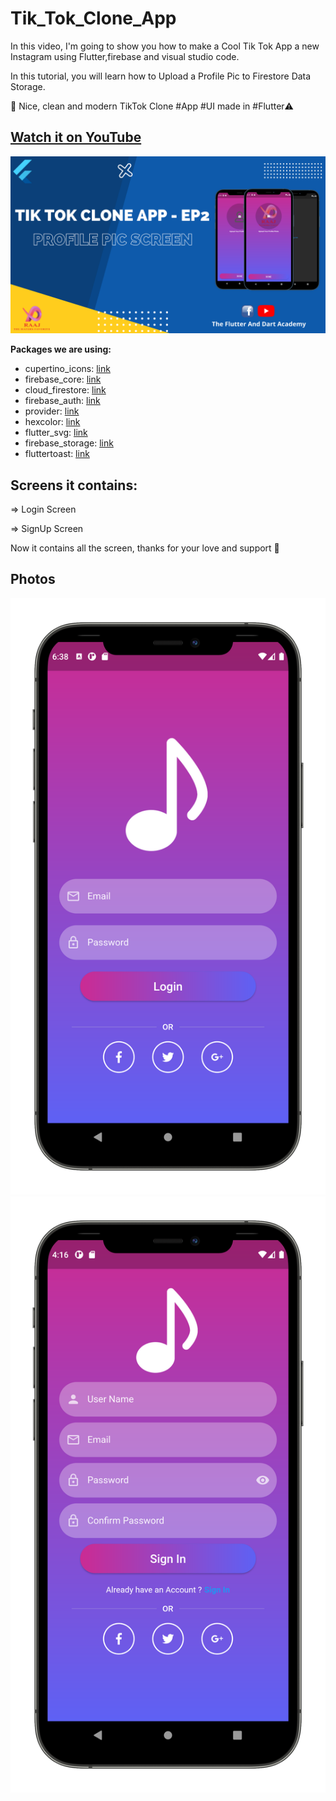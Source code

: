 # Tik_Tok_Clone_App

In this video, I'm going to show you how to make a Cool Tik Tok App a new Instagram using Flutter,firebase and visual studio code.

In this tutorial, you will learn how to Upload a Profile Pic to Firestore Data Storage.

🚀 Nice, clean and modern TikTok Clone #App #UI made in #Flutter⚠️ 
## [Watch it on YouTube](https://youtu.be/F_GgZVD4sDk)
![Preview](U4.png)
   
**Packages we are using:**

-   cupertino_icons: [link](https://pub.dev/packages/cupertino_icons)
-   firebase_core: [link](https://pub.dev/packages/firebase_core)
-   cloud_firestore: [link](https://pub.dev/packages/cloud_firestore)
-   firebase_auth: [link](https://pub.dev/packages/firebase_auth)
-   provider: [link](https://pub.dev/packages/provider)
-   hexcolor: [link](https://pub.dev/packages/hexcolor)
-   flutter_svg: [link](https://pub.dev/packages/flutter_svg)
-   firebase_storage: [link](https://pub.dev/packages/firebase_storage)
-   fluttertoast: [link](https://pub.dev/packages/fluttertoast)

## Screens it contains:

=> Login Screen

=> SignUp Screen

Now it contains all the screen, thanks for your love and support 🙏 

## Photos
![Preview](/U1.png)
![Preview](U2.png)
